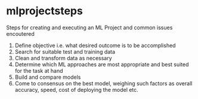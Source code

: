 # mlprojectsteps

Steps for creating and executing an ML Project and common issues encoutered

1. Define objective i.e. what desired outcome is to be accomplished
2. Search for suitable test and training data 
3. Clean and transform data as necessary
4. Determine which ML approaches are most appropriate and best suited for the task at hand
5. Build and compare models 
6. Come to consensus on the best model, weighing such factors as overall accuracy, speed, cost of deploying the model etc.
